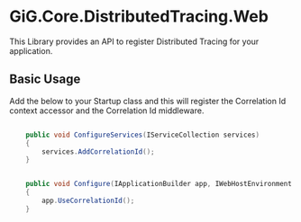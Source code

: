 ﻿# GiG.Core.DistributedTracing.Web

This Library provides an API to register Distributed Tracing for your application.


## Basic Usage

Add the below to your Startup class and this will register the Correlation Id context accessor and the Correlation Id middleware.


```csharp

	public void ConfigureServices(IServiceCollection services)
	{
		services.AddCorrelationId();
	}


	public void Configure(IApplicationBuilder app, IWebHostEnvironment env)
	{
		app.UseCorrelationId();
	}

```